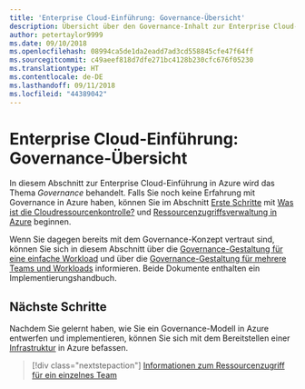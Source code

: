 ```yaml
---
title: 'Enterprise Cloud-Einführung: Governance-Übersicht'
description: Übersicht über den Governance-Inhalt zur Enterprise Cloud-Einführung in Azure
author: petertaylor9999
ms.date: 09/10/2018
ms.openlocfilehash: 08994ca5de1da2eadd7ad3cd558845cfe47f64ff
ms.sourcegitcommit: c49aeef818d7dfe271bc4128b230cfc676f05230
ms.translationtype: HT
ms.contentlocale: de-DE
ms.lasthandoff: 09/11/2018
ms.locfileid: "44389042"
---
```

# <a name="enterprise-cloud-adoption-governance-overview"></a>Enterprise Cloud-Einführung: Governance-Übersicht

In diesem Abschnitt zur Enterprise Cloud-Einführung in Azure wird das Thema *Governance* behandelt. Falls Sie noch keine Erfahrung mit Governance in Azure haben, können Sie im Abschnitt [Erste Schritte](../getting-started/overview.md) mit [Was ist die Cloudressourcenkontrolle?](../getting-started/what-is-governance.md) und [Ressourcenzugriffsverwaltung in Azure](../getting-started/azure-resource-access.md) beginnen.

Wenn Sie dagegen bereits mit dem Governance-Konzept vertraut sind, können Sie sich in diesem Abschnitt über die [Governance-Gestaltung für eine einfache Workload](governance-single-team.md) und über die [Governance-Gestaltung für mehrere Teams und Workloads](governance-multiple-teams.md) informieren. Beide Dokumente enthalten ein Implementierungshandbuch.

## <a name="next-steps"></a>Nächste Schritte

Nachdem Sie gelernt haben, wie Sie ein Governance-Modell in Azure entwerfen und implementieren, können Sie sich mit dem Bereitstellen einer [Infrastruktur](../infrastructure/basic-workload.md) in Azure befassen.

> [!div class="nextstepaction"]
> [Informationen zum Ressourcenzugriff für ein einzelnes Team](governance-single-team.md)